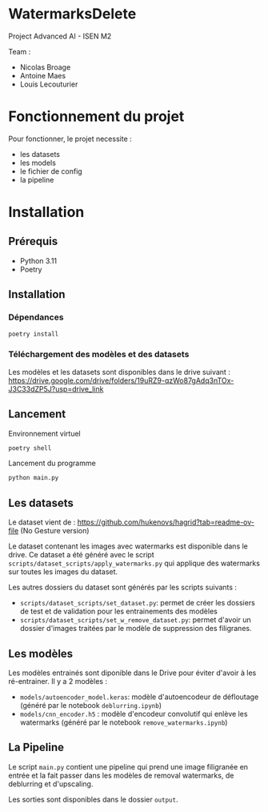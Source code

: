 # WatermarksDelete

Project Advanced AI - ISEN M2

Team :

-   Nicolas Broage
-   Antoine Maes
-   Louis Lecouturier

# Fonctionnement du projet

Pour fonctionner, le projet necessite :

-   les datasets
-   les models
-   le fichier de config
-   la pipeline

# Installation

## Prérequis

-   Python 3.11
-   Poetry

## Installation

### Dépendances

```bash
poetry install
```

### Téléchargement des modèles et des datasets

Les modèles et les datasets sont disponibles dans le drive suivant :
https://drive.google.com/drive/folders/19uRZ9-qzWo87gAdq3nTOx-J3C33dZP5J?usp=drive_link

## Lancement

Environnement virtuel

```bash
poetry shell
```

Lancement du programme

```bash
python main.py
```

## Les datasets

Le dataset vient de : https://github.com/hukenovs/hagrid?tab=readme-ov-file (No Gesture version)

Le dataset contenant les images avec watermarks est disponible dans le drive.
Ce dataset a été généré avec le script `scripts/dataset_scripts/apply_watermarks.py` qui applique des watermarks sur toutes les images du dataset.

Les autres dossiers du dataset sont générés par les scripts suivants :

-   `scripts/dataset_scripts/set_dataset.py`: permet de créer les dossiers de test et de validation pour les entrainements des modèles
-   `scripts/dataset_scripts/set_w_remove_dataset.py`: permet d'avoir un dossier d'images traitées par le modèle de suppression des filigranes.

<!-- ![Lighthouse](data/lighthouse.png)
![Watermark](data/watermarks.png)
![Lighthouse watermarked](data/lighthouse_watermarked.png) -->

## Les modèles

Les modèles entrainés sont diponible dans le Drive pour éviter d'avoir à les ré-entrainer.
Il y a 2 modèles :

-   `models/autoencoder_model.keras`: modèle d'autoencodeur de défloutage (généré par le notebook `deblurring.ipynb`)
-   `models/cnn_encoder.h5` : modèle d'encodeur convolutif qui enlève les watermarks (généré par le notebook `remove_watermarks.ipynb`)

## La Pipeline

Le script `main.py` contient une pipeline qui prend une image filigranée en entrée et la fait passer dans les modèles de removal watermarks, de deblurring et d'upscaling.

Les sorties sont disponibles dans le dossier `output`.
